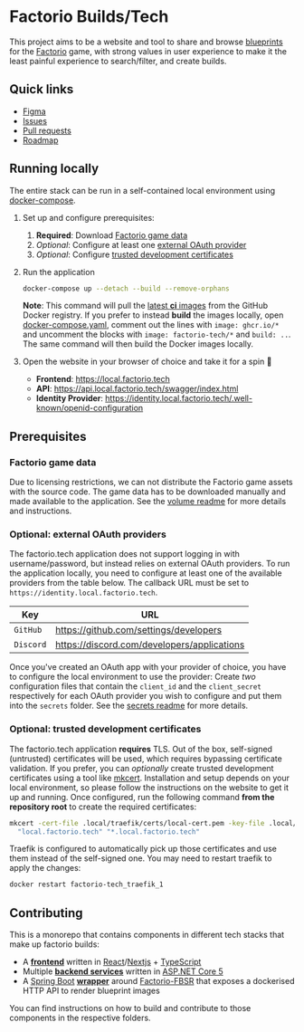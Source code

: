 # Factorio Builds/Tech

This project aims to be a website and tool to share and browse [blueprints](https://wiki.factorio.com/Blueprint) for the [Factorio](https://factorio.com/) game, with strong values in user experience to make it the least painful experience to search/filter, and create builds.

## Quick links

- [Figma](https://www.figma.com/file/eDiTI6ZiAHHgoGSgXaWBO0/factorio-builds?node-id=393%3A11)
- [Issues](https://github.com/factorio-builds/factorio-builds-tech/issues)
- [Pull requests](https://github.com/factorio-builds/factorio-builds-tech/pulls)
- [Roadmap](https://github.com/factorio-builds/factorio-builds-tech/milestones?direction=asc&sort=title&state=open)

## Running locally

The entire stack can be run in a self-contained local environment using [docker-compose](https://docs.docker.com/compose).

1. Set up and configure prerequisites:

   1. **Required**: Download [Factorio game data](#factorio-game-data)
   2. _Optional_: Configure at least one [external OAuth provider](#optional-external-oauth-providers)
   3. _Optional_: Configure [trusted development certificates](#optional-trusted-development-certificates)

2. Run the application

   ```bash
   docker-compose up --detach --build --remove-orphans
   ```

   **Note**: This command will pull the [latest **ci** images](https://github.com/dstockhammer?tab=packages&repo_name=factorio-tech) from the GitHub Docker registry. If you prefer to instead **build** the images locally, open [docker-compose.yaml](docker-compose.yaml), comment out the lines with `image: ghcr.io/*` and uncomment the blocks with `image: factorio-tech/*` and `build: ..`. The same command will then build the Docker images locally.

3. Open the website in your browser of choice and take it for a spin 🚀

   - **Frontend**: https://local.factorio.tech
   - **API**: https://api.local.factorio.tech/swagger/index.html
   - **Identity Provider**: https://identity.local.factorio.tech/.well-known/openid-configuration

## Prerequisites

### Factorio game data

Due to licensing restrictions, we can not distribute the Factorio game assets with the source code. The game data has to be downloaded manually and made available to the application. See the [volume readme](.local/volumes/factorio) for more details and instructions.

### Optional: external OAuth providers

The factorio.tech application does not support logging in with username/password, but instead relies on external OAuth providers. To run the application locally, you need to configure at least one of the available providers from the table below. The callback URL must be set to `https://identity.local.factorio.tech`.

| Key       | URL                                         |
| --------- | ------------------------------------------- |
| `GitHub`  | https://github.com/settings/developers      |
| `Discord` | https://discord.com/developers/applications |

Once you've created an OAuth app with your provider of choice, you have to configure the local environment to use the provider: Create _two_ configuration files that contain the `client_id` and the `client_secret` respectively for each OAuth provider you wish to configure and put them into the `secrets` folder. See the [secrets readme](.local/secrets) for more details.

### Optional: trusted development certificates

The factorio.tech application **requires** TLS. Out of the box, self-signed (untrusted) certificates will be used, which requires bypassing certificate validation. If you prefer, you can _optionally_ create trusted development certificates using a tool like [mkcert](https://github.com/FiloSottile/mkcert). Installation and setup depends on your local environment, so please follow the instructions on the website to get it up and running. Once configured, run the following command **from the repository root** to create the required certificates:

```bash
mkcert -cert-file .local/traefik/certs/local-cert.pem -key-file .local/traefik/certs/local-key.pem \
  "local.factorio.tech" "*.local.factorio.tech"
```

Traefik is configured to automatically pick up those certificates and use them instead of the self-signed one. You may need to restart traefik to apply the changes:

```bash
docker restart factorio-tech_traefik_1
```

## Contributing

This is a monorepo that contains components in different tech stacks that make up factorio builds:

- A [**frontend**](frontend) written in [React](https://reactjs.org)/[Nextjs](https://nextjs.org) + [TypeScript](https://www.typescriptlang.org)
- Multiple [**backend services**](backend) written in [ASP.NET Core 5](https://docs.microsoft.com/en-us/aspnet/core/introduction-to-aspnet-core?view=aspnetcore-5.0)
- A [Spring Boot](https://spring.io/projects/spring-boot) [**wrapper**](fbsr-wrapper) around [Factorio-FBSR](https://github.com/demodude4u/Factorio-FBSR) that exposes a dockerised HTTP API to render blueprint images

You can find instructions on how to build and contribute to those components in the respective folders.
